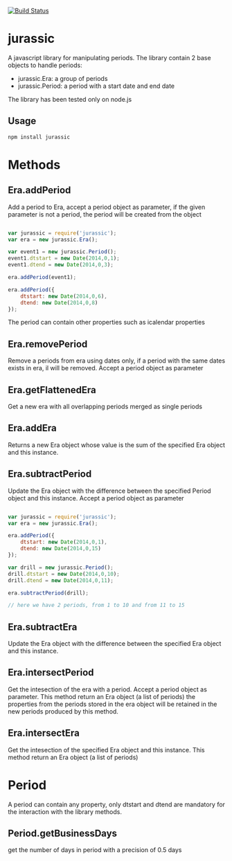 [![Build Status](https://travis-ci.org/polo2ro/jurassic.svg?branch=master)](https://travis-ci.org/polo2ro/jurassic)

# jurassic

A javascript library for manipulating periods. The library contain 2 base objects to handle periods:

* jurassic.Era: a group of periods
* jurassic.Period: a period with a start date and end date

The library has been tested only on node.js

Usage
-----

```bash
npm install jurassic
```


# Methods

Era.addPeriod
-------------
Add a period to Era, accept a period object as parameter, 
if the given parameter is not a period, the period will be created from the object

```javascript

var jurassic = require('jurassic');
var era = new jurassic.Era();

var event1 = new jurassic.Period();
event1.dtstart = new Date(2014,0,1);
event1.dtend = new Date(2014,0,3);

era.addPeriod(event1);

era.addPeriod({
    dtstart: new Date(2014,0,6),
    dtend: new Date(2014,0,8)
});
```

The period can contain other properties such as icalendar properties


Era.removePeriod
----------------
Remove a periods from era using dates only, if a period with the same dates exists in era, il will be removed.
Accept a period object as parameter

Era.getFlattenedEra
-------------------
Get a new era with all overlapping periods merged as single periods

Era.addEra
----------
Returns a new Era object whose value is the sum of the specified Era object and this instance.

Era.subtractPeriod
-------------------
Update the Era object with the difference between the specified Period object and this instance.
Accept a period object as parameter


```javascript

var jurassic = require('jurassic');
var era = new jurassic.Era();

era.addPeriod({
    dtstart: new Date(2014,0,1),
    dtend: new Date(2014,0,15)
});

var drill = new jurassic.Period();
drill.dtstart = new Date(2014,0,10);
drill.dtend = new Date(2014,0,11);

era.subtractPeriod(drill);

// here we have 2 periods, from 1 to 10 and from 11 to 15
```



Era.subtractEra
----------------
Update the Era object with the difference between the specified Era object and this instance.



Era.intersectPeriod
-------------------
Get the intesection of the era with a period. Accept a period object as parameter. This method return an Era object (a list of periods)
the properties from the periods stored in the era object will be retained in the new periods produced by this method.

Era.intersectEra
----------------
Get the intesection of the specified Era object and this instance. This method return an Era object (a list of periods)



# Period

A period can contain any property, only dtstart and dtend are mandatory for the interaction with the library methods.


Period.getBusinessDays
--------------
get the number of days in period with a precision of 0.5 days


